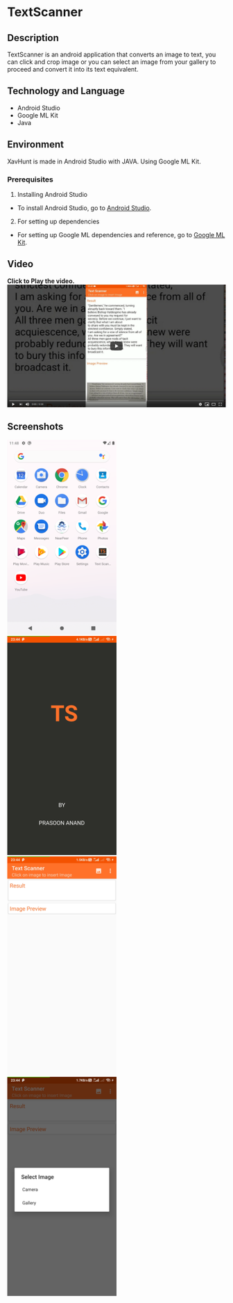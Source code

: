 # TextScanner

## Description
TextScanner is an android application that converts an image to text, you can click and crop image or you can select an image from your gallery to proceed and convert it into its text equivalent. 

## Technology and Language
- Android Studio
- Google ML Kit
- Java

## Environment
XavHunt is made in Android Studio with JAVA. Using Google ML Kit.

### Prerequisites
1. Installing Android Studio
- To install Android Studio, go to [Android Studio](https://developer.android.com/studio).
2. For setting up dependencies 
- For setting up Google ML dependencies and reference, go to [Google ML Kit](https://developers.google.com/ml-kit).

## Video
**Click to Play the video.**
[![Video](https://github.com/prasoon-anand/TextScanner/blob/master/Screenshots/thumb.png)](https://youtu.be/0b3VgyS-gSo)

## Screenshots
<img src="https://github.com/prasoon-anand/TextScanner/blob/master/Screenshots/1.png" alt="icon" width="50%">
<img src="https://github.com/prasoon-anand/TextScanner/blob/master/Screenshots/2.jpg" alt="Splash" width="50%">
<img src="https://github.com/prasoon-anand/TextScanner/blob/master/Screenshots/3.jpg" alt="Homescreen" width="50%">
<img src="https://github.com/prasoon-anand/TextScanner/blob/master/Screenshots/4.jpg" alt="Options" width="50%">
